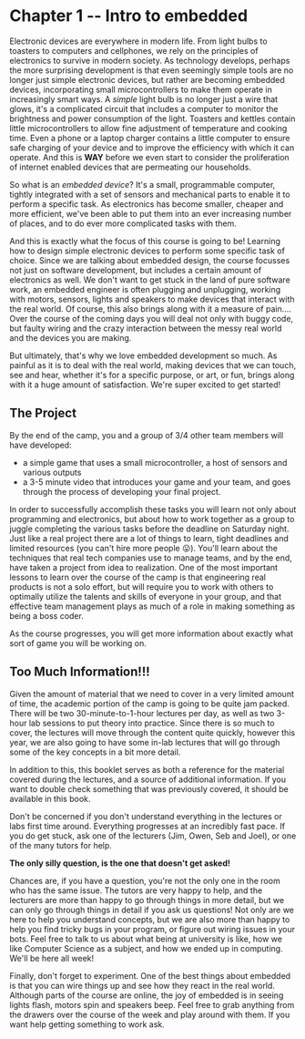 # Chapter 1 -- Intro to embedded

Electronic devices are everywhere in modern life. From light bulbs to toasters to computers and cellphones, we rely on the principles of electronics to survive in modern society. As technology develops, perhaps the more surprising development is that even seemingly simple tools are no longer just simple electronic devices, but rather are becoming embedded devices, incorporating small microcontrollers to make them operate in increasingly smart ways. A *simple* light bulb is no longer just a wire that glows, it's a complicated circuit that includes a computer to monitor the brightness and power consumption of the light. Toasters and kettles contain little microcontrollers to allow fine adjustment of temperature and cooking time. Even a phone or a laptop charger contains a little computer to ensure safe charging of your device and to improve the efficiency with which it can operate. And this is **WAY** before we even start to consider the proliferation of internet enabled devices that are permeating our households.

So what is an *embedded device*? It's a small, programmable computer, tightly integrated with a set of sensors and mechanical parts to enable it to perform a specific task. As electronics has become smaller, cheaper and more efficient, we've been able to put them into an ever increasing number of places, and to do ever more complicated tasks with them.

And this is exactly what the focus of this course is going to be! Learning how to design simple electronic devices to perform some specific task of choice. Since we are talking about embedded design, the course focusses not just on software development, but includes a certain amount of electronics as well. We don't want to get stuck in the land of pure software work, an embedded engineer is often plugging and unplugging, working with motors, sensors, lights and speakers to make devices that interact with the real world. Of course, this also brings along with it a measure of pain.... Over the course of the coming days you will deal not only with buggy code, but faulty wiring and the crazy interaction between the messy real world and the devices you are making.

But ultimately, that's why we love embedded development so much. As painful as it is to deal with the real world, making devices that we can touch, see and hear, whether it's for a specific purpose, or art, or fun, brings along with it a huge amount of satisfaction. We're super excited to get started!

## The Project

By the end of the camp, you and a group of 3/4 other team members will have developed:

- a simple game that uses a small microcontroller, a host of sensors and various outputs
- a 3-5 minute video that introduces your game and your team, and goes through the process of developing your final project.

In order to successfully accomplish these tasks you will learn not only about programming and electronics, but about how to work together as a group to juggle completing the various tasks before the deadline on Saturday night. Just like a real project there are a lot of things to learn, tight deadlines and limited resources (you can't hire more people 😛). You'll learn about the techniques that real tech companies use to manage teams, and by the end, have taken a project from idea to realization. One of the most important lessons to learn over the course of the camp is that engineering real products is not a solo effort, but will require you to work with others to optimally utilize the talents and skills of everyone in your group, and that effective team management plays as much of a role in making something as being a boss coder.

As the course progresses, you will get more information about exactly what sort of game you will be working on.

## Too Much Information!!!

Given the amount of material that we need to cover in a very limited amount of time, the academic portion of the camp is going to be quite jam packed. There will be two 30-minute-to-1-hour lectures per day, as well as two 3-hour lab sessions to put theory into practice. Since there is so much to cover, the lectures will move through the content quite quickly, however this year, we are also going to have some in-lab lectures that will go through some of the key concepts in a bit more detail.

In addition to this, this booklet serves as both a reference for the material covered during the lectures, and a source of additional information. If you want to double check something that was previously covered, it should be available in this book.

Don't be concerned if you don't understand everything in the lectures or labs first time around. Everything progresses at an incredibly fast pace. If you do get stuck, ask one of the lecturers (Jim, Owen, Seb and Joel), or one of the many tutors for help.

**The only silly question, is the one that doesn't get asked!**

Chances are, if you have a question, you're not the only one in the room who has the same issue. The tutors are very happy to help, and the lecturers are more than happy to go through things in more detail, but we can only go through things in detail if you ask us questions! Not only are we here to help you understand concepts, but we are also more than happy to help you find tricky bugs in your program, or figure out wiring issues in your bots. Feel free to talk to us about what being at university is like, how we like Computer Science as a subject, and how we ended up in computing. We'll be here all week!

Finally, don't forget to experiment. One of the best things about embedded is that you can wire things up and see how they react in the real world. Although parts of the course are online, the joy of embedded is in seeing lights flash, motors spin and speakers beep. Feel free to grab anything from the drawers over the course of the week and play around with them. If you want help getting something to work ask.
